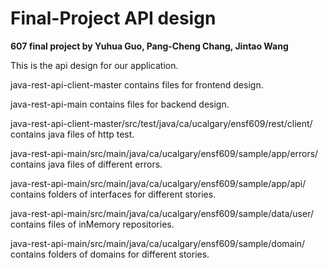 # Final-Project API design
**607 final project by Yuhua Guo, Pang-Cheng Chang, Jintao Wang**

This is the api design for our application.

java-rest-api-client-master contains files for frontend design.

java-rest-api-main contains files for backend design. 

java-rest-api-client-master/src/test/java/ca/ucalgary/ensf609/rest/client/ contains java files of http test.

java-rest-api-main/src/main/java/ca/ucalgary/ensf609/sample/app/errors/ contains java files of different errors.

java-rest-api-main/src/main/java/ca/ucalgary/ensf609/sample/app/api/ contains folders of interfaces for different stories.

java-rest-api-main/src/main/java/ca/ucalgary/ensf609/sample/data/user/ contains files of inMemory repositories.

java-rest-api-main/src/main/java/ca/ucalgary/ensf609/sample/domain/ contains folders of domains for different stories.

